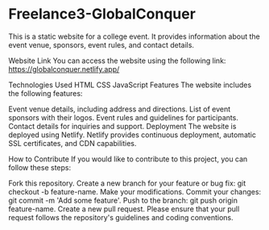 # Freelance3-GlobalConquer

This is a static website for a college event. It provides information about the event venue, sponsors, event rules, and contact details.

Website Link
You can access the website using the following link: https://globalconquer.netlify.app/

Technologies Used
HTML
CSS
JavaScript
Features
The website includes the following features:

Event venue details, including address and directions.
List of event sponsors with their logos.
Event rules and guidelines for participants.
Contact details for inquiries and support.
Deployment
The website is deployed using Netlify. Netlify provides continuous deployment, automatic SSL certificates, and CDN capabilities.

How to Contribute
If you would like to contribute to this project, you can follow these steps:

Fork this repository.
Create a new branch for your feature or bug fix: git checkout -b feature-name.
Make your modifications.
Commit your changes: git commit -m 'Add some feature'.
Push to the branch: git push origin feature-name.
Create a new pull request.
Please ensure that your pull request follows the repository's guidelines and coding conventions.